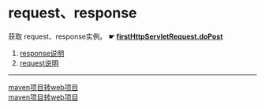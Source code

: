 # request、response
获取 request、response实例。 **☛ [firstHttpServletRequest.doPost](request/src/main/java/org/lzn/FirstHttpServletRequest.java)**
1. [response说明](response/README.md)
2. [request说明](request/README.md)
---
[maven项目转web项目](/record/idea/maven工程转web项目/readme.md)<br/>
[maven项目转web项目](/record/idea/maven工程转web项目)